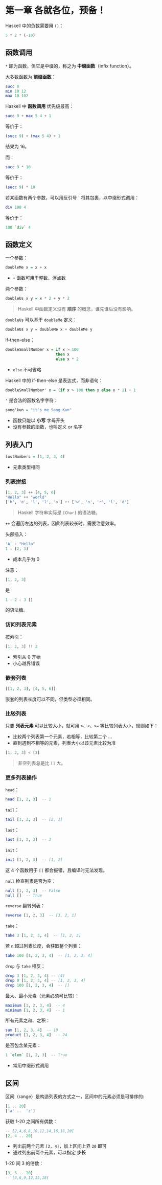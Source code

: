 # 第一章 各就各位，预备！

Haskell 中的负数需要用 `()`：

```Haskell
5 * 2 * (-10)
```

## 函数调用

`*` 即为函数，但它是中缀的，称之为 **中缀函数**（infix function）。

大多数函数为 **前缀函数**：

```Haskell
succ 8
min 10 12
max 10 102
```

Haskell 中 **函数调用** 优先级最高：

```Haskell
succ 9 + max 5 4 + 1
```

等价于：

```Haskell
(succ 9) + (max 5 4) + 1
```

结果为 16。

而：

```Haskell
succ 9 * 10
```

等价于：

```Haskell
(succ 9) * 10
```

若某函数有两个参数，可以用反引号 ` 将其包裹，以中缀形式调用：

```Haskell
div 100 4
```

等价于：

```Haskell
100 `div` 4
```

## 函数定义

一个参数：

```Haskell
doubleMe x = x + x
```

* `+` 函数可用于整数、浮点数

两个参数：

```Haskell
doubleUs x y = x * 2 + y * 2
```

>Haskell 中函数定义没有 **顺序** 的概念，谁先谁后没有影响。

`doubleUs` 可以基于 `doubleMe` 定义：

```Haskell
doubleUs x y = doubleMe x + doubleMe y
```

if-then-else：

```Haskell
doubleSmallNumber x = if x > 100
                      then x
                      else x * 2
```

* `else` 不可省略

Haskell 中的 if-then-else 是表达式，而非语句：

```Haskell
doubleSmallNumber' x = (if x > 100 then x else x * 2) + 1
```

`'` 是合法的函数名字字符：

```Haskell
song'kun = "it's me Song Kun"
```

* 函数只能以 **小写** 字母开头
* 没有参数的函数，也叫定义 or 名字

## 列表入门

```Haskell
lostNumbers = [1, 2, 3, 4]
```

* 元素类型相同

### 列表拼接

```Haskell
[1, 2, 3] ++ [4, 5, 6]
"Hello" ++ "world"
['h', 'e', 'l', 'l', 'o'] ++ ['w', 'o', 'r', 'l', 'd']
```

>Haskell 字符串实际是 `[Char]` 的语法糖。

`++` 会遍历左边的列表，因此列表较长时，需要注意效率。

头部插入：

```Haskell
'A' : "Hello"
1 : [2, 3]
```

* 成本几乎为 0

注意：

```Haskell
[1, 2, 3]
```

是

```Haskell
1 : 2 : 3 []
```

的语法糖。

### 访问列表元素

按索引：

```Haskell
[1, 2, 3] !! 2
```

* 索引从 0 开始
* 小心越界错误

### 嵌套列表

```Haskell
[[1, 2, 3], [4, 5, 6]]
```

嵌套的列表长度可以不同，但类型必须相同。

### 比较列表

只要 **列表元素** 可以比较大小，就可用 `>`、`<`、`>=` 等比较列表大小，规则如下：

* 比较两个列表第一个元素，若相等，比较第二个 ...
* 直到遇到不相等的元素，列表大小以该元素比较为准

```Haskell
[1, 2, 3] < [2]
```

>非空列表总是比 `[]` 大。

### 更多列表操作

`head`：

```Haskell
head [1, 2, 3]  -- 1
```

`tail`：

```Haskell
tail [1, 2, 3]  -- [2, 3]
```

`last`：

```Haskell
last [1, 2, 3]  -- 3
```

`init`：

```Haskell
init [1, 2, 3]  -- [1, 2]
```

这 4 个函数用于 `[]` 都会报错，且编译时无法发现。

`null` 检查列表是否为空：

```Haskell
null [1, 2, 3]  -- False
null []  -- True
```

`reverse` 翻转列表：

```Haskell
reverse [1, 2, 3]  -- [3, 2, 1]
```

`take`：

```Haskell
take 3 [1, 2, 3, 4]  -- [1, 2, 3]
```

若 `n` 超过列表长度，会获取整个列表：

```Haskell
take 100 [1, 2, 3, 4]  -- [1, 2, 3, 4]
```

`drop` 与 `take` 相反：

```Haskell
drop 3 [1, 2, 3, 4] -- [4]
drop 0 [1, 2, 3, 4] -- [1, 2, 3, 4]
drop 100 [1, 2, 3, 4]  -- []
```

最大、最小元素（元素必须可比较）：

```Haskell
maximum [1, 2, 3, 4]  -- 4
minimum [1, 2, 3, 4]  -- 1
```

所有元素之和、之积：

```Haskell
sum [1, 2, 3, 4]  -- 10
product [1, 2, 3, 4]  -- 24
```

是否包含某元素：

```Haskell
1 `elem` [1, 2, 3]  -- True
```

* 常用中缀形式调用

## 区间

区间（range）是构造列表的方式之一，区间中的元素必须是可排序的:

```Haskell
[1 .. 20]
['a' ..  'z']
```

获取 1-20 之间所有偶数：

```Haskell
-- [2,4,6,8,10,12,14,16,18,20]
[2, 4 .. 20]
```

* 列出前两个元素 `[2, 4]`，加上区间上界 `20` 即可
* 通过列出前两个元素，可以指定 **步长**

1-20 间 3 的倍数：

```Haskell
[3, 6 .. 20]
-- [3,6,9,12,15,18]
```
